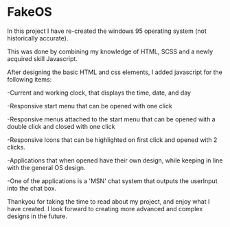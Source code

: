 # FakeOS

In this project I have re-created the windows 95 operating system (not historically accurate).

This was done by combining my knowledge of HTML, SCSS and a newly acquired skill Javascript.

After designing the basic HTML and css elements, I added javascript for the following items:

-Current and working clock, that displays the time, date, and day

-Responsive start menu that can be opened with one click

-Responsive menus attached to the start menu that can be opened with a double click and closed with one click

-Responsive Icons that can be highlighted on first click and opened with 2 clicks.

-Applications that when opened have their own design, while keeping in line with the general OS design.

-One of the applications is a 'MSN' chat system that outputs the userInput into the chat box.

Thankyou for taking the time to read about my project, and enjoy what I have created. I look forward to creating more advanced and complex designs in the future.
